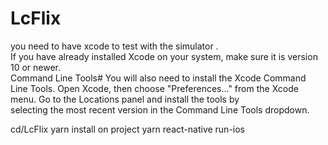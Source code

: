 # LcFlix
you need to have xcode to test with the simulator .<br/>
If you have already installed Xcode on your system, make sure it is version 10 or newer.<br/>
Command Line Tools#
You will also need to install the Xcode Command Line Tools. Open Xcode, then choose "Preferences..." from the Xcode menu. Go to the Locations panel and install the tools by<br/> selecting the most recent version in the Command Line Tools dropdown.

cd/LcFlix
yarn install on project 
yarn react-native run-ios
